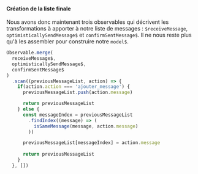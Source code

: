 
#### Création de la liste finale

Nous avons donc maintenant trois observables qui décrivent les transformations à apporter à notre liste de messages : `$receiveMessage`, `optimisticallySendMessage$` et `confirmSentMessage$`. Il ne nous reste plus qu'à les assembler pour construire notre `model$`.

```js
Observable.merge(
  receiveMessage$,
  optimisticallySendMessage$,
  confirmSentMessage$
)
  .scan((previousMessageList, action) => {
    if(action.action === 'ajouter_message') {
      previousMessageList.push(action.message)

      return previousMessageList
    } else {
      const messageIndex = previousMessageList
        .findIndex((message) => (
          isSameMessage(message, action.message)
        ))

      previousMessageList[messageIndex] = action.message
      
      return previousMessageList
    }
  }, [])
```